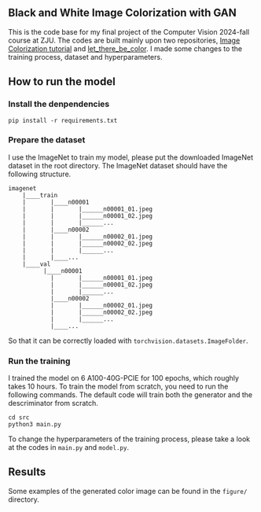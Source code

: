 ## Black and White Image Colorization with GAN
This is the code base for my final project of the Computer Vision 2024-fall course at ZJU. The codes are built mainly upon two repositories, 
[Image Colorization tutorial](https://github.com/moein-shariatnia/Deep-Learning/tree/main/Image%20Colorization%20Tutorial) and [let_there_be_color](https://github.com/pauljcb/let_there_be_color).
I made some changes to the training process, dataset and hyperparameters.

## How to run the model
### Install the denpendencies

    pip install -r requirements.txt

### Prepare the dataset

I use the ImageNet to train my model, please put the downloaded ImageNet dataset in the root directory. The ImageNet dataset should have the following structure.

    imagenet
        |____train
        |       |____n00001
        |       |       |______n00001_01.jpeg
        |       |       |______n00001_02.jpeg
        |       |       |______...
        |       |____n00002
        |       |       |______n00002_01.jpeg
        |       |       |______n00002_02.jpeg
        |       |       |______...
        |       |____... 
        |____val
              |____n00001
                |       |______n00001_01.jpeg
                |       |______n00001_02.jpeg
                |       |______...
                |____n00002
                |       |______n00002_01.jpeg
                |       |______n00002_02.jpeg
                |       |______...
                |____... 

So that it can be correctly loaded with `torchvision.datasets.ImageFolder`.

### Run the training

I trained the model on 6 A100-40G-PCIE for 100 epochs, which roughly takes 10 hours. To train the model from scratch, you need to run the following commands. The default code will train both the generator and the descriminator from scratch.

    cd src
    python3 main.py

To change the hyperparameters of the training process, please take a look at the codes in `main.py` and `model.py`.

## Results
Some examples of the generated color image can be found in the `figure/` directory.
